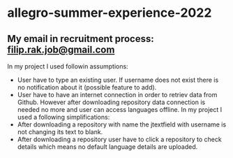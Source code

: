 # allegro-summer-experience-2022
My email in recruitment process: filip.rak.job@gmail.com
--
In my project I used followin assumptions:
- User have to type an existing user. If username does not exist there is no notification about it (possible feature to add).
- User have to have an internet connection in order to retriev data from Github. 
However after downloading repository data connection is needed no more and user can access languages offline.
In my project I used a following simplifications:
- After downloading a repository with name the jtextfield with username is not changing its text to blank.
- After downloading a repository user have to click a repository to check details which means no default language details are uploaded. 
